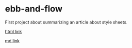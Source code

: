 # ebb-and-flow
First project about summarizing an article about style sheets.

[html link](https://github.com/PaigeDempster/ebb-and-flow/blob/master/ebb%26flow-edit1.html)

[md link](https://github.com/PaigeDempster/ebb-and-flow/blob/master/ebb%26flow.md)
